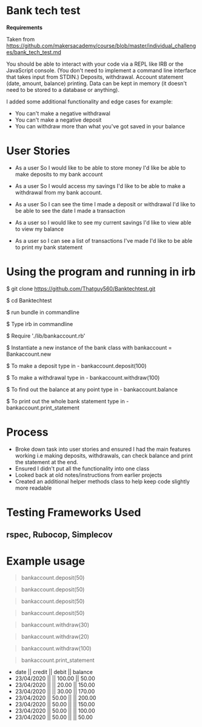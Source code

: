 # Bank tech test

**Requirements**

Taken from https://github.com/makersacademy/course/blob/master/individual_challenges/bank_tech_test.md

You should be able to interact with your code via a REPL like IRB or the JavaScript console. (You don't need to implement a command line interface that takes input from STDIN.)
Deposits, withdrawal.
Account statement (date, amount, balance) printing.
Data can be kept in memory (it doesn't need to be stored to a database or anything).

I added some additional functionality and edge cases for example:
- You can't make a negative withdrawal 
- You can't make a negative deposit
- You can withdraw more than what you've got saved in your balance

# User Stories

- As a user 
So I would like to be able to store money
I'd like be able to make deposits to my bank account

- As a user 
So I would access my savings
I'd like to be able to make a withdrawal from my bank account.

- As a user 
So I can see the time I made a deposit or withdrawal
I'd like to be able to see the date I made a transaction

- As a user
so I would like to see my current savings
I'd like to view able to view my balance

- As a user
  so I can see a list of transactions I've made
  I'd like to be able to print my bank statement

# Using the program and running in irb

$ git clone https://github.com/Thatguy560/Banktechtest.git

$ cd Banktechtest

$ run bundle in commandline

$ Type irb in commandline

$ Require './lib/bankaccount.rb'

$ Instantiate a new instance of the bank class with bankaccount = Bankaccount.new

$ To make a deposit type in - bankaccount.deposit(100)

$ To make a withdrawal type in - bankaccount.withdraw(100)

$ To find out the balance at any point type in - bankaccount.balance

$ To print out the whole bank statement type in - bankaccount.print_statement

# Process

- Broke down task into user stories and ensured I had the main features working i.e making deposits, withdrawals, can check balance and print the statement at the end.
- Ensured I didn't put all the functionality into one class 
- Looked back at old notes/instructions from earlier projects
- Created an additional helper methods class to help keep code slightly more readable 

# Testing Frameworks Used

  ## rspec, Rubocop, Simplecov
  
# Example usage

 > bankaccount.deposit(50)

 > bankaccount.deposit(50)
 
 > bankaccount.deposit(50)

 > bankaccount.deposit(50)

 > bankaccount.withdraw(30)

 > bankaccount.withdraw(20)

 > bankaccount.withdraw(100)

 > bankaccount.print_statement

- date || credit || debit || balance
- 23/04/2020 ||  || 100.00 || 50.00
- 23/04/2020 ||  || 20.00 || 150.00
- 23/04/2020 ||  || 30.00 || 170.00
- 23/04/2020 || 50.00 ||  || 200.00
- 23/04/2020 || 50.00 ||  || 150.00
- 23/04/2020 || 50.00 ||  || 100.00
- 23/04/2020 || 50.00 ||  || 50.00


